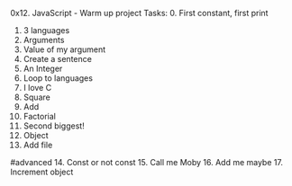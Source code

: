 0x12. JavaScript - Warm up project
Tasks:
0. First constant, first print
1. 3 languages
2. Arguments
3. Value of my argument
4. Create a sentence
5. An Integer
6. Loop to languages
7. I love C
8. Square
9. Add
10. Factorial
11. Second biggest!
12. Object
13. Add file

#advanced
14. Const or not const
15. Call me Moby
16. Add me maybe
17. Increment object
